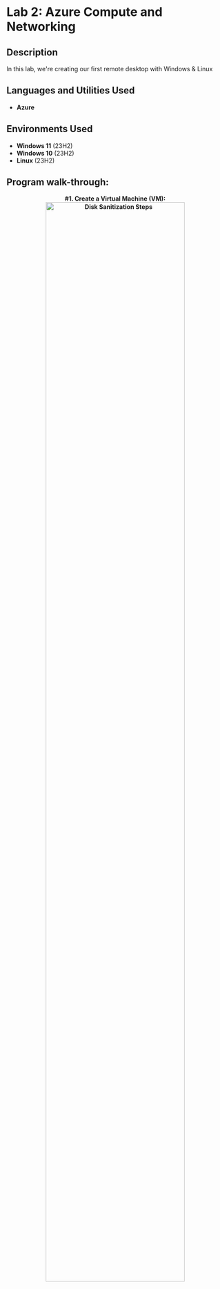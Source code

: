 <h1>Lab 2: Azure Compute and Networking </h1>

<h2>Description</h2>
In this lab, we're creating our first remote desktop with Windows & Linux

<h2>Languages and Utilities Used</h2>

- <b>Azure</b> 

<h2>Environments Used </h2>

- <b>Windows 11</b> (23H2)
- <b>Windows 10</b> (23H2)
- <b>Linux</b> (23H2)

<h2>Program walk-through:</h2>

<p align="center"><b>
#1. Create a Virtual Machine (VM): <br/>
<img src="https://i.imgur.com/N21u1Mn.png" height="80%" width="80%" alt="Disk Sanitization Steps"/>
<br />
<br />
</p></b>
